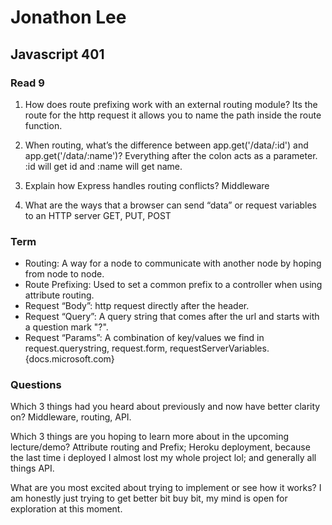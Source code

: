 # Jonathon Lee
## Javascript 401
### Read 9




1. How does route prefixing work with an external routing module?
Its the route for the http request it allows you to name the path inside the route function.

1. When routing, what’s the difference between app.get('/data/:id') and app.get('/data/:name')?
Everything after the colon acts as a parameter. :id will get id and :name will get name.

1. Explain how Express handles routing conflicts?
Middleware

1. What are the ways that a browser can send “data” or request variables to an HTTP server
GET, PUT, POST







### Term
- Routing: A way for a node to communicate with another node by hoping from node to node.
- Route Prefixing: Used to set a common prefix to a controller when using attribute routing.
- Request “Body”: http request directly after the header.
- Request “Query”: A query string that comes after the url and starts with a question mark "?".
- Request “Params”: A combination of key/values we find in request.querystring, request.form, requestServerVariables.{docs.microsoft.com}

### Questions
Which 3 things had you heard about previously and now have better clarity on?
Middleware, routing, API. 

Which 3 things are you hoping to learn more about in the upcoming lecture/demo?
Attribute routing and Prefix; Heroku deployment, because the last time i deployed I almost lost my whole project lol; and generally all things API.

What are you most excited about trying to implement or see how it works?
I am honestly just trying to get better bit buy bit, my mind is open for exploration at this moment.